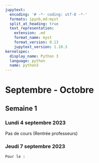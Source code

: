 ```yaml
---
jupytext:
  encoding: '# -*- coding: utf-8 -*-'
  formats: ipynb,md:myst
  split_at_heading: true
  text_representation:
    extension: .md
    format_name: myst
    format_version: 0.13
    jupytext_version: 1.10.3
kernelspec:
  display_name: Python 3
  language: python
  name: python3
---
```

# Septembre - Octobre

## Semaine 1
### Lundi  4 septembre 2023
Pas de cours (Rentrée professeurs)
### Jeudi  7 septembre 2023
```{topic} Travail à faire
Pour le :

```
<!-- 
### Vendredi  8 septembre 2023
```{topic} Travail à faire
Pour le :

```
## Semaine 2
### Lundi  11 septembre 2023
```{topic} Travail à faire
Pour le :

```
### Jeudi  14 septembre 2023
```{topic} Travail à faire
Pour le :

```
### Vendredi  15 septembre 2023
```{topic} Travail à faire
Pour le :

```
## Semaine 3
### Lundi  18 septembre 2023
```{topic} Travail à faire
Pour le :

```
### Jeudi  21 septembre 2023
```{topic} Travail à faire
Pour le :

```
### Vendredi  22 septembre 2023
```{topic} Travail à faire
Pour le :

```
## Semaine 4
### Lundi  25 septembre 2023
```{topic} Travail à faire
Pour le :

```
### Jeudi  28 septembre 2023
```{topic} Travail à faire
Pour le :

```
### Vendredi  29 septembre 2023
```{topic} Travail à faire
Pour le :

```
## Semaine 5
### Lundi  2 octobre 2023
```{topic} Travail à faire
Pour le :

```
### Jeudi  5 octobre 2023
```{topic} Travail à faire
Pour le :

```
### Vendredi  6 octobre 2023
```{topic} Travail à faire
Pour le :

```
## Semaine 6
### Lundi  9 octobre 2023
```{topic} Travail à faire
Pour le :

```
### Jeudi  12 octobre 2023
```{topic} Travail à faire
Pour le :

```
### Vendredi  13 octobre 2023
```{topic} Travail à faire
Pour le :

```
## Semaine 7
### Lundi  16 octobre 2023
```{topic} Travail à faire
Pour le :

```
### Jeudi  19 octobre 2023
```{topic} Travail à faire
Pour le :

```
### Vendredi  20 octobre 2023
```{topic} Travail à faire
Pour le :

``` -->
